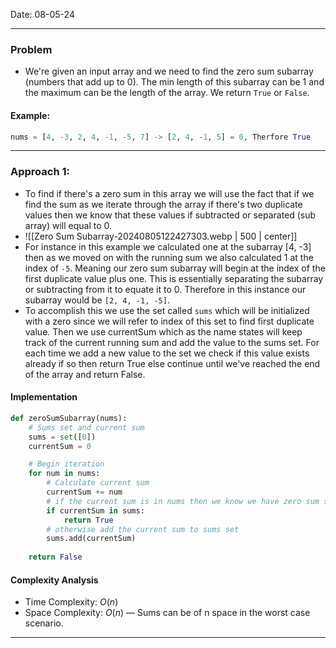 Date: 08-05-24

---
### Problem
- We're given an input array and we need to find the zero sum subarray (numbers that add up to 0). The min length of this subarray can be 1 and the maximum can be the length of the array. We return `True` or `False`. 

#### Example:

```python
nums = [4, -3, 2, 4, -1, -5, 7] -> [2, 4, -1, 5] = 0, Therfore True
```

---
### Approach 1: 

- To find if there's a zero sum in this array we will use the fact that if we find the sum as we iterate through the array if there's two duplicate values then we know that these values if subtracted or separated (sub array) will equal to 0. 
- ![[Zero Sum Subarray-20240805122427303.webp | 500 | center]]
- For instance in this example we calculated one at the subarray [4, -3] then as we moved on with the running sum we also calculated 1 at the index of `-5`. Meaning our zero sum subarray will begin at the index of the first duplicate value plus one. This is essentially separating the subarray or subtracting from it to equate it to 0. Therefore in this instance our subarray would be `[2, 4, -1, -5]`.
- To accomplish this we use the set called `sums` which will be initialized with a zero since we will refer to index of this set to find first duplicate value. Then we use currentSum which as the name states will keep track of the current running sum and add the value to the sums set. For each time we add a new value to the set we check if this value exists already if so then return True else continue until we've reached the end of the array and return False. 
#### Implementation

```python
def zeroSumSubarray(nums):
    # Sums set and current sum
    sums = set([0])
    currentSum = 0

    # Begin iteration
    for num in nums:
        # Calculate current sum
        currentSum += num
        # if the current sum is in nums then we know we have zero sum subarray
        if currentSum in sums:
            return True
        # otherwise add the current sum to sums set    
        sums.add(currentSum)
    
    return False
```

#### Complexity Analysis

- Time Complexity: $O(n)$
- Space Complexity: $O(n)$ — Sums can be of n space in the worst case scenario.

---
